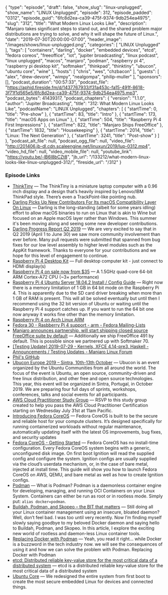 {
  "type": "episode",
  "draft": false,
  "show_slug": "linux-unplugged",
  "show_name": "LINUX Unplugged",
  "episode": 312,
  "episode_padded": "0312",
  "episode_guid": "6fc8d2ea-ca39-475f-9374-9db254ea4975",
  "slug": "312",
  "title": "What Modern Linux Looks Like",
  "description": "Manjaro takes significant steps to stand out, and the shared problem major distributions are trying to solve, and why it will shape the future of Linux.",
  "date": "2019-07-30T20:00:00-07:00",
  "header_image": "/images/shows/linux-unplugged.png",
  "categories": [
    "LINUX Unplugged"
  ],
  "tags": [
    "containers",
    "darling",
    "docker",
    "embedded devices",
    "etcd",
    "fedora coreos",
    "freeoffice",
    "iot",
    "jupiter broadcasting",
    "linux podcast",
    "linux unplugged",
    "macos",
    "manjaro",
    "podman",
    "raspberry pi 4",
    "raspberry pi desktop kit",
    "softmaker",
    "thinkpad",
    "thinktiny",
    "ubucon",
    "ubuntu core",
    "wine"
  ],
  "hosts": [
    "chris",
    "wes",
    "chzbacon"
  ],
  "guests": [
    "alex",
    "drew-devore",
    "wimpy",
    "nealgompa",
    "philip-muller"
  ],
  "sponsors": [],
  "podcast_duration": "00:57:33",
  "podcast_file": "https://aphid.fireside.fm/d/1437767933/f31a453c-fa15-491f-8618-3f71f1d565e5/6fc8d2ea-ca39-475f-9374-9db254ea4975.mp3",
  "podcast_bytes": 41439317,
  "podcast_chapters": {
    "version": "1.1.0",
    "author": "Jupiter Broadcasting",
    "title": "312: What Modern Linux Looks Like",
    "podcastName": "LINUX Unplugged",
    "chapters": [
      {
        "startTime": 0,
        "title": "Pre-show"
      },
      {
        "startTime": 83,
        "title": "Intro"
      },
      {
        "startTime": 173,
        "title": "macOS Apps on Linux"
      },
      {
        "startTime": 504,
        "title": "Raspberry Pi 4 First Impressions"
      },
      {
        "startTime": 822,
        "title": "Manjaro Ships FreeOffice"
      },
      {
        "startTime": 1832,
        "title": "Housekeeping"
      },
      {
        "startTime": 2014,
        "title": "Linux: The Next Generation"
      },
      {
        "startTime": 3241,
        "title": "Post-show"
      }
    ]
  },
  "podcast_alt_file": null,
  "podcast_ogg_file": null,
  "video_file": "http://201406.jb-dl.cdn.scaleengine.net/linuxun/2019/lup-0312.mp4",
  "video_hd_file": null,
  "video_mobile_file": null,
  "youtube_link": "https://youtu.be/-lB6I8bCZt8",
  "jb_url": "/133212/what-modern-linux-looks-like-linux-unplugged-312/",
  "fireside_url": "/312"
}


### Episode Links

  * [ThinkTiny](https://liliputing.com/2019/07/thinktiny-mini-laptop-sports-a-1-inch-display-pointing-nub-diy-project.html "ThinkTiny") — The ThinkTiny is a miniature laptop computer with a 0.96 inch display and a design that’s heavily inspired by Lenovo/IBM ThinkPad style. There’s even a TrackPoint-like pointing nub. 
  * [Darling Picks Up New Contributors For Its macOS Compatibility Layer On Linux](https://www.phoronix.com/scan.php?page=news_item&px=Darling-2019-New-Contribs "Darling Picks Up New Contributors For Its macOS Compatibility Layer On Linux") — Darling is the long-standing (albeit for some years idling) effort to allow macOS binaries to run on Linux that is akin to Wine but focused on an Apple macOS layer rather than Windows. This summer it's been moving along and seeing some new developer contributions. 
  * [Darling Progress Report Q2 2019](http://blog.darlinghq.org/2019/07/darling-progress-report-q2-2019.html "Darling Progress Report Q2 2019") — We are very excited to say that in Q2 2019 (April 1 to June 30) we saw more community involvement than ever before. Many pull requests were submitted that spanned from bug fixes for our low level assembly to higher level modules such as the AppKit framework. Thanks to everyone for your contributions and we hope for this level of engagement to continue. 
  * [Raspberry Pi 4 Desktop Kit](https://www.raspberrypi.org/products/raspberry-pi-4-desktop-kit/ "Raspberry Pi 4 Desktop Kit") — Full desktop computer kit - just connect to HDMI display(s) 
  * [Raspberry Pi 4 on sale now from $35](https://www.raspberrypi.org/blog/raspberry-pi-4-on-sale-now-from-35/ "Raspberry Pi 4 on sale now from $35") — A 1.5GHz quad-core 64-bit ARM Cortex-A72 CPU (~3× performance) 
  * [Raspberry Pi 4 Ubuntu Server 18.04.2 Install / Config Guide](https://jamesachambers.com/raspberry-pi-ubuntu-server-18-04-2-installation-guide/ "Raspberry Pi 4 Ubuntu Server 18.04.2 Install / Config Guide") — Right now there is a memory limitation of 1 GB in 64 bit mode on the Raspberry Pi 4. This is apparently due to the SD card driver breaking when more than 1 GB of RAM is present. This will all be solved eventually but until then I recommend using the 32 bit version of Ubuntu or waiting until the Raspberry Pi 4 support catches up. If you want to run the 64 bit one now anyway it works fine other than the memory limitation. 
  * [Raspberry Pi 4 on Arch Linux ARM](https://archlinuxarm.org/platforms/armv8/broadcom/raspberry-pi-4 "Raspberry Pi 4 on Arch Linux ARM")
  * [Fedora 30 - Rasbberry Pi 4 support - arm - Fedora Mailing-Lists](https://lists.fedoraproject.org/archives/list/arm@lists.fedoraproject.org/thread/OFIGDPUDFOA3BB33GVCDHTSGZ2Q77APK/ "Fedora 30 - Rasbberry Pi 4 support - arm - Fedora Mailing-Lists")
  * [Manjaro announces partnership, will start shipping closed source FreeOffice suite by default](https://www.reddit.com/r/linux/comments/cjrkfs/manjaro_announces_partnership_will_start_shipping/ "Manjaro announces partnership, will start shipping closed source FreeOffice suite by default") — Additionally we ship FreeOffice 491 by default. This is possible since we partnered up with Softmaker 70.
  * [[Testing Update] 2019-07-29 - Kernels, XFCE 4.14-pre3, Haskell - Announcements / Testing Updates - Manjaro Linux Forum](https://forum.manjaro.org/t/testing-update-2019-07-29-kernels-xfce-4-14-pre3-haskell/96690 "\[Testing Update\] 2019-07-29 - Kernels, XFCE 4.14-pre3, Haskell - Announcements / Testing Updates - Manjaro Linux Forum")
  * [Phil's GitHub](https://github.com/philmmanjaro "Phil's GitHub")
  * [Ubucon Europe 2019 – Sintra, 10th-13th October](https://sintra2019.ubucon.org/ "Ubucon Europe 2019 – Sintra, 10th-13th October") — Ubucon is an event organized by the Ubuntu Communities from all around the world. The focus of the event is Ubuntu, an open source, community-driven and free linux distribution, and other free and open source technologies. This year, this event will be organized in Sintra, Portugal, in October 2019. We are preparing four full days of sprints, workshops, conferences, talks and social events for all participants.
  * [AWS Cloud Practitioner Study Group](https://twitter.com/jupitersignal/status/1155933768005275648 "AWS Cloud Practitioner Study Group") — RSVP to this study group created to help you pass the AWS Cloud Practitioner Certification starting on Wednesday July 31st at 11am Pacific.
  * [Introducing Fedora CoreOS](https://fedoramagazine.org/introducing-fedora-coreos/ "Introducing Fedora CoreOS") — Fedora CoreOS is built to be the secure and reliable host for your compute clusters. It’s designed specifically for running containerized workloads without regular maintenance, automatically updating itself with the latest OS improvements, bug fixes, and security updates
  * [Fedora CoreOS - Getting Started](https://docs.fedoraproject.org/en-US/fedora-coreos/getting-started/ "Fedora CoreOS - Getting Started") — Fedora CoreOS has no install-time configuration. Every Fedora CoreOS system begins with a generic, unconfigured disk image. On first boot Ignition will read the supplied config and configure the system. Ignition configs are usually supplied via the cloud’s userdata mechanism, or, in the case of bare metal, injected at install time. This guide will show you how to launch Fedora CoreOS on AWS, QEMU, and bare metal as well as how to create Ignition configs. 
  * [Podman](https://podman.io/ "Podman") — What is Podman? Podman is a daemonless container engine for developing, managing, and running OCI Containers on your Linux System. Containers can either be run as root or in rootless mode. Simply put: `alias docker=podman`.
  * [Buildah, Podman, and Skopeo – the BIT that matters](http://saharsh.org/2019/01/18/buildah_podman_skopeo/ "Buildah, Podman, and Skopeo – the BIT that matters") — Still doing all your Linux container management using an insecure, bloated daemon? Well, don’t feel bad. I was too until very recently. Now I’m finding myself slowly saying goodbye to my beloved Docker daemon and saying hello to Buildah, Podman, and Skopeo. In this article, I explore the exciting new world of rootless and daemon-less Linux container tools.
  * [Replacing Docker with Podman](https://medium.com/@ganeshmani009/replacing-docker-with-podman-power-of-podman-cloudnweb-23cfb7541538 "Replacing Docker with Podman") — Yeah, you read it right… while Docker is a buzzword in the tech industry now. we will see the consequences of using it and how we can solve the problem with Podman. Replacing Docker with Podman 
  * [etcd: Distributed reliable key-value store for the most critical data of a distributed system](https://github.com/etcd-io/etcd "etcd: Distributed reliable key-value store for the most critical data of a distributed system") — etcd is a distributed reliable key-value store for the most critical data of a distributed system
  * [Ubuntu Core](https://ubuntu.com/core#security-first "Ubuntu Core") — We redesigned the entire system from first boot to create the most secure embedded Linux for devices and connected things. 


